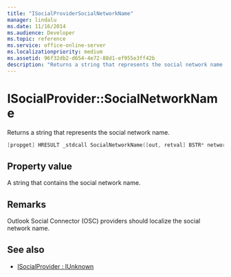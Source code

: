 ```yaml
---
title: "ISocialProviderSocialNetworkName"
manager: lindalu
ms.date: 11/16/2014
ms.audience: Developer
ms.topic: reference
ms.service: office-online-server
ms.localizationpriority: medium
ms.assetid: 96f32db2-d654-4e72-88d1-ef955e3ff42b
description: "Returns a string that represents the social network name."
---
```


# ISocialProvider::SocialNetworkName

Returns a string that represents the social network name. 
  
```cpp
[propget] HRESULT _stdcall SocialNetworkName([out, retval] BSTR* networkName);
```

## Property value

A string that contains the social network name.
  
## Remarks

Outlook Social Connector (OSC) providers should localize the social network name.
  
## See also

- [ISocialProvider : IUnknown](isocialprovideriunknown.md)

